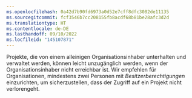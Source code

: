 ```yaml
---
ms.openlocfilehash: 0a42d7b90fd6973a0d52e7cff8dfc3082de11135
ms.sourcegitcommit: fcf3546b7cc208155fb8acdf68b81be28afc3d2d
ms.translationtype: HT
ms.contentlocale: de-DE
ms.lasthandoff: 09/10/2022
ms.locfileid: "145107871"
---
```

Projekte, die von einem alleinigen Organisationsinhaber unterhalten und verwaltet werden, können leicht unzugänglich werden, wenn der Organisationsinhaber nicht erreichbar ist. Wir empfehlen für Organisationen, mindestens zwei Personen mit *Besitzerberechtigungen* einzurichten, um sicherzustellen, dass der Zugriff auf ein Projekt nicht verlorengeht.
